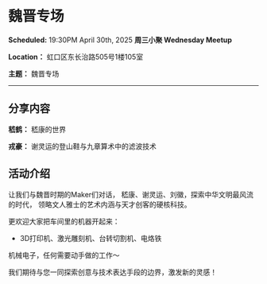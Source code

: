 # 魏晋专场

**Scheduled:** 19:30PM April 30th, 2025
**周三小聚 Wednesday Meetup**

**Location：** 虹口区东长治路505号1楼105室

**主题：** 魏晋专场

---

## 分享内容

**嵇鹤：** 嵇康的世界

**戎豪：** 谢灵运的登山鞋与九章算术中的滤波技术

## 活动介绍

让我们与魏晋时期的Maker们对话，
嵇康、谢灵运、刘徽，探索中华文明最风流的时代，
领略文人雅士的艺术内涵与天才创客的硬核科技。

更欢迎大家把车间里的机器开起来：
- 3D打印机、激光雕刻机、台转切割机、电烙铁

机械电子，任何需要动手做的工作～

我们期待与您一同探索创意与技术表达手段的边界，激发新的灵感！